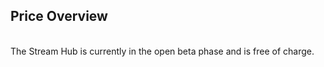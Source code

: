 ## Price Overview<br>
<br>
The Stream Hub is currently in the open beta phase and is free of charge.
